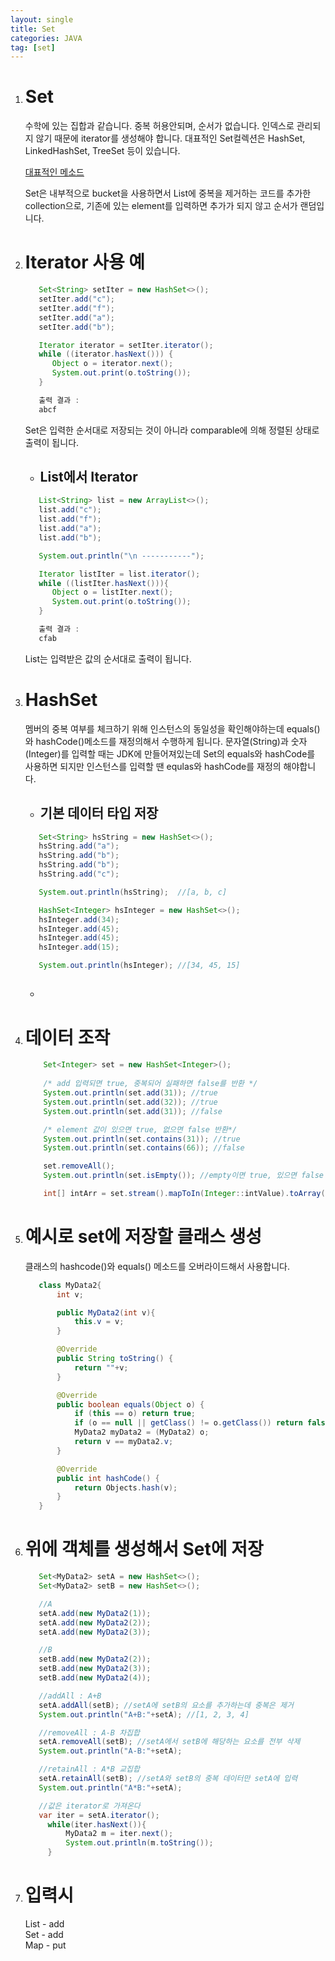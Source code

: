 ```yaml
---
layout: single
title: Set
categories: JAVA
tag: [set]
---
```


1. # Set
   수학에 있는 집합과 같습니다. 중복 허용안되며, 순서가 없습니다. 인덱스로 관리되지 않기 때문에 iterator를 생성해야 합니다. 대표적인 Set컬렉션은 HashSet, LinkedHashSet, TreeSet 등이 있습니다.   
 
   [대표적인 메소드](https://khj20231204.github.io/java/JAVA-CollectionFrameWork/ "메소드 페이지")

   Set은 내부적으로 bucket을 사용하면서 List에 중복을 제거하는 코드를 추가한 collection으로, 기존에 있는 element를 입력하면 추가가 되지 않고 순서가 랜덤입니다.

1. # Iterator 사용 예
   ```java
      Set<String> setIter = new HashSet<>();
      setIter.add("c");
      setIter.add("f");
      setIter.add("a");
      setIter.add("b");

      Iterator iterator = setIter.iterator();
      while ((iterator.hasNext())) {
         Object o = iterator.next();
         System.out.print(o.toString());
      }

      출력 결과 : 
      abcf
   ```
   Set은 입력한 순서대로 저장되는 것이 아니라 comparable에 의해 정렬된 상태로 출력이 됩니다.   

   - ## List에서 Iterator   
   ```java
      List<String> list = new ArrayList<>();
      list.add("c");
      list.add("f");
      list.add("a");
      list.add("b");

      System.out.println("\n -----------");

      Iterator listIter = list.iterator();
      while ((listIter.hasNext())){
         Object o = listIter.next();
         System.out.print(o.toString());
      }

      출력 결과 :
      cfab
   ```
   List는 입력받은 값의 순서대로 출력이 됩니다.   
   
1. # HashSet
   멤버의 중복 여부를 체크하기 위해 인스턴스의 동일성을 확인해야하는데 equals()와 hashCode()메소드를 재정의해서 수행하게 됩니다. 문자열(String)과 숫자(Integer)를 입력할 때는 JDK에 만들어져있는데 Set의 equals와 hashCode를 사용하면 되지만 인스턴스를 입력할 땐 equlas와 hashCode를 재정의 해야합니다.  

   - ## 기본 데이터 타입 저장
   ```java
      Set<String> hsString = new HashSet<>();
      hsString.add("a");
      hsString.add("b");
      hsString.add("b");
      hsString.add("c");

      System.out.println(hsString);  //[a, b, c]

      HashSet<Integer> hsInteger = new HashSet<>();
      hsInteger.add(34);
      hsInteger.add(45);
      hsInteger.add(45);
      hsInteger.add(15);

      System.out.println(hsInteger); //[34, 45, 15]
   ```   
   - ## 

1. # 데이터 조작
    ```java
        Set<Integer> set = new HashSet<Integer>();
        
        /* add 입력되면 true, 중복되어 실패하면 false를 반환 */
        System.out.println(set.add(31)); //true
        System.out.println(set.add(32)); //true
        System.out.println(set.add(31)); //false

        /* element 값이 있으면 true, 없으면 false 반환*/
        System.out.println(set.contains(31)); //true
        System.out.println(set.contains(66)); //false

        set.removeAll();
        System.out.println(set.isEmpty()); //empty이면 true, 있으면 false

        int[] intArr = set.stream().mapToIn(Integer::intValue).toArray();
    ```

1. # 예시로 set에 저장할 클래스 생성
   클래스의 hashcode()와 equals() 메소드를 오버라이드해서 사용합니다.
   ```java
      class MyData2{
          int v;

          public MyData2(int v){
              this.v = v;
          }

          @Override
          public String toString() {
              return ""+v;
          }

          @Override
          public boolean equals(Object o) {
              if (this == o) return true;
              if (o == null || getClass() != o.getClass()) return false;
              MyData2 myData2 = (MyData2) o;
              return v == myData2.v;
          }

          @Override
          public int hashCode() {
              return Objects.hash(v);
          }
      }
   ```
   
1. # 위에 객체를 생성해서 Set에 저장
   ```java
      Set<MyData2> setA = new HashSet<>();
      Set<MyData2> setB = new HashSet<>();

      //A
      setA.add(new MyData2(1));
      setA.add(new MyData2(2));
      setA.add(new MyData2(3));

      //B
      setB.add(new MyData2(2));
      setB.add(new MyData2(3));
      setB.add(new MyData2(4));

      //addAll : A+B
      setA.addAll(setB); //setA에 setB의 요소를 추가하는데 중복은 제거
      System.out.println("A+B:"+setA); //[1, 2, 3, 4]

      //removeAll : A-B 차집합
      setA.removeAll(setB); //setA에서 setB에 해당하는 요소를 전부 삭제
      System.out.println("A-B:"+setA);

      //retainAll : A*B 교집합
      setA.retainAll(setB); //setA와 setB의 중복 데이터만 setA에 입력
      System.out.println("A*B:"+setA);

      //값은 iterator로 가져온다
      var iter = setA.iterator();
        while(iter.hasNext()){
            MyData2 m = iter.next();
            System.out.println(m.toString());
        }
   ```
1. # 입력시
    List - add   
    Set - add   
    Map - put
